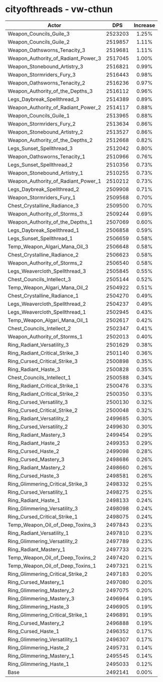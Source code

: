 # cityofthreads - vw-cthun
| Actor | DPS | Increase |
|---|:---:|:---:|
|Weapon_Councils_Guile_3|2523203|1.25%|
|Weapon_Councils_Guile_2|2519857|1.11%|
|Weapon_Oathsworns_Tenacity_3|2519681|1.11%|
|Weapon_Authority_of_Radiant_Power_3|2517045|1.00%|
|Weapon_Stonebound_Artistry_3|2516821|0.99%|
|Weapon_Stormriders_Fury_3|2516443|0.98%|
|Weapon_Oathsworns_Tenacity_2|2516236|0.97%|
|Weapon_Authority_of_the_Depths_3|2516112|0.96%|
|Legs_Daybreak_Spellthread_3|2514389|0.89%|
|Weapon_Authority_of_Radiant_Power_2|2514117|0.88%|
|Weapon_Councils_Guile_1|2513965|0.88%|
|Weapon_Stormriders_Fury_2|2513634|0.86%|
|Weapon_Stonebound_Artistry_2|2513527|0.86%|
|Weapon_Authority_of_the_Depths_2|2512668|0.82%|
|Legs_Sunset_Spellthread_3|2512042|0.80%|
|Weapon_Oathsworns_Tenacity_1|2510966|0.76%|
|Legs_Sunset_Spellthread_2|2510356|0.73%|
|Weapon_Stonebound_Artistry_1|2510255|0.73%|
|Weapon_Authority_of_Radiant_Power_1|2510212|0.73%|
|Legs_Daybreak_Spellthread_2|2509908|0.71%|
|Weapon_Stormriders_Fury_1|2509568|0.70%|
|Chest_Crystalline_Radiance_3|2509500|0.70%|
|Weapon_Authority_of_Storms_3|2509244|0.69%|
|Weapon_Authority_of_the_Depths_1|2507069|0.60%|
|Legs_Daybreak_Spellthread_1|2506858|0.59%|
|Legs_Sunset_Spellthread_1|2506659|0.58%|
|Temp_Weapon_Algari_Mana_Oil_3|2506648|0.58%|
|Chest_Crystalline_Radiance_2|2506623|0.58%|
|Weapon_Authority_of_Storms_2|2506540|0.58%|
|Legs_Weavercloth_Spellthread_3|2505845|0.55%|
|Chest_Councils_Intellect_3|2505144|0.52%|
|Temp_Weapon_Algari_Mana_Oil_2|2504922|0.51%|
|Chest_Crystalline_Radiance_1|2504270|0.49%|
|Legs_Weavercloth_Spellthread_2|2504237|0.49%|
|Legs_Weavercloth_Spellthread_1|2502945|0.43%|
|Temp_Weapon_Algari_Mana_Oil_1|2502617|0.42%|
|Chest_Councils_Intellect_2|2502347|0.41%|
|Weapon_Authority_of_Storms_1|2502013|0.40%|
|Ring_Radiant_Versatility_3|2501629|0.38%|
|Ring_Radiant_Critical_Strike_3|2501140|0.36%|
|Ring_Cursed_Critical_Strike_3|2500898|0.35%|
|Ring_Radiant_Haste_3|2500828|0.35%|
|Chest_Councils_Intellect_1|2500588|0.34%|
|Ring_Radiant_Critical_Strike_1|2500476|0.33%|
|Ring_Radiant_Critical_Strike_2|2500350|0.33%|
|Ring_Cursed_Versatility_3|2500130|0.32%|
|Ring_Cursed_Critical_Strike_2|2500048|0.32%|
|Ring_Radiant_Versatility_2|2499685|0.30%|
|Ring_Cursed_Versatility_2|2499630|0.30%|
|Ring_Radiant_Mastery_3|2499454|0.29%|
|Ring_Radiant_Haste_2|2499353|0.29%|
|Ring_Cursed_Haste_2|2499098|0.28%|
|Ring_Cursed_Mastery_3|2498686|0.26%|
|Ring_Radiant_Mastery_2|2498660|0.26%|
|Ring_Cursed_Haste_3|2498581|0.26%|
|Ring_Glimmering_Critical_Strike_3|2498332|0.25%|
|Ring_Cursed_Versatility_1|2498275|0.25%|
|Ring_Radiant_Haste_1|2498133|0.24%|
|Ring_Glimmering_Versatility_3|2498098|0.24%|
|Ring_Cursed_Critical_Strike_1|2498075|0.24%|
|Temp_Weapon_Oil_of_Deep_Toxins_3|2497843|0.23%|
|Ring_Radiant_Versatility_1|2497810|0.23%|
|Ring_Glimmering_Versatility_2|2497789|0.23%|
|Ring_Radiant_Mastery_1|2497733|0.22%|
|Temp_Weapon_Oil_of_Deep_Toxins_2|2497420|0.21%|
|Temp_Weapon_Oil_of_Deep_Toxins_1|2497321|0.21%|
|Ring_Glimmering_Critical_Strike_2|2497183|0.20%|
|Ring_Cursed_Mastery_1|2497080|0.20%|
|Ring_Glimmering_Mastery_2|2497075|0.20%|
|Ring_Glimmering_Mastery_3|2496964|0.19%|
|Ring_Glimmering_Haste_3|2496905|0.19%|
|Ring_Glimmering_Critical_Strike_1|2496891|0.19%|
|Ring_Cursed_Mastery_2|2496888|0.19%|
|Ring_Cursed_Haste_1|2496352|0.17%|
|Ring_Glimmering_Versatility_1|2496307|0.17%|
|Ring_Glimmering_Haste_2|2495731|0.14%|
|Ring_Glimmering_Mastery_1|2495545|0.14%|
|Ring_Glimmering_Haste_1|2495033|0.12%|
|Base|2492141|0.00%|

